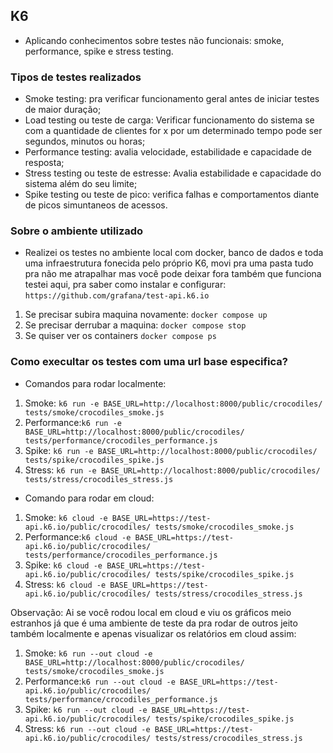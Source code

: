 
## K6

- Aplicando conhecimentos sobre testes não funcionais: smoke, performance, spike e stress testing. 

### Tipos de testes realizados

- Smoke testing: pra verificar funcionamento geral antes de iniciar testes de maior duração;
- Load testing ou teste de carga: Verificar funcionamento do sistema se com a quantidade de clientes for x por um determinado tempo pode ser segundos, minutos ou horas;
- Performance testing: avalia velocidade, estabilidade e capacidade de resposta; 
- Stress testing ou teste de estresse: Avalia estabilidade e capacidade do sistema além do seu limite;
- Spike testing ou teste de pico: verifica falhas e comportamentos diante de picos simuntaneos de acessos.

### Sobre o ambiente utilizado 
- Realizei os testes no ambiente local com docker, banco de dados e toda uma infraestrutura fonecida pelo próprio K6, movi pra uma pasta tudo pra não me atrapalhar mas você pode deixar fora também que funciona testei aqui, pra saber como instalar e configurar: `https://github.com/grafana/test-api.k6.io`

1. Se precisar subira maquina novamente: `docker compose up`
2. Se precisar derrubar a maquina: `docker compose stop`
3. Se quiser ver os containers `docker compose ps`

### Como execultar os testes com uma url base especifica?

- Comandos para rodar localmente:

1. Smoke: `k6 run -e BASE_URL=http://localhost:8000/public/crocodiles/ tests/smoke/crocodiles_smoke.js`
2. Performance:`k6 run -e BASE_URL=http://localhost:8000/public/crocodiles/ tests/performance/crocodiles_performance.js`
3. Spike: `k6 run -e BASE_URL=http://localhost:8000/public/crocodiles/ tests/spike/crocodiles_spike.js`
4. Stress: `k6 run -e BASE_URL=http://localhost:8000/public/crocodiles/ tests/stress/crocodiles_stress.js`

- Comando para rodar em cloud:
1. Smoke: `k6 cloud -e BASE_URL=https://test-api.k6.io/public/crocodiles/ tests/smoke/crocodiles_smoke.js`
2. Performance:`k6 cloud -e BASE_URL=https://test-api.k6.io/public/crocodiles/ tests/performance/crocodiles_performance.js`
3. Spike: `k6 cloud -e BASE_URL=https://test-api.k6.io/public/crocodiles/ tests/spike/crocodiles_spike.js`
4. Stress: `k6 cloud -e BASE_URL=https://test-api.k6.io/public/crocodiles/ tests/stress/crocodiles_stress.js`

Observação: Ai se você rodou local em cloud e viu os gráficos meio estranhos já que é uma ambiente de teste da pra rodar de outros jeito também localmente e apenas visualizar os relatórios em cloud assim:

1. Smoke: `k6 run --out cloud -e BASE_URL=http://localhost:8000/public/crocodiles/ tests/smoke/crocodiles_smoke.js`
2. Performance:`k6 run --out cloud -e BASE_URL=https://test-api.k6.io/public/crocodiles/ tests/performance/crocodiles_performance.js`
3. Spike: `k6 run --out cloud -e BASE_URL=https://test-api.k6.io/public/crocodiles/ tests/spike/crocodiles_spike.js`
4. Stress: `k6 run --out cloud -e BASE_URL=https://test-api.k6.io/public/crocodiles/ tests/stress/crocodiles_stress.js`